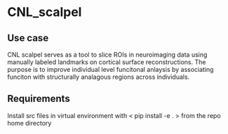 # CNL_scalpel

## Use case
CNL scalpel serves as a tool to slice ROIs in neuroimaging data using manually labeled landmarks on cortical surface reconstructions. The purpose is to improve individual level funcitonal anlaysis by associating funciton with structurally analagous regions across individuals.

## Requirements

Install src files in virtual environment with < pip install -e . > from the repo home directory
